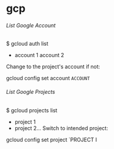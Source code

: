 # gcp

###### List Google Account #######

$ gcloud auth list

* account 1
  account 2
  
Change to the project's account if not:

gcloud config set account `ACCOUNT`


###### List Google Projects #######

$ gcloud projects list

- project 1
- project 2...
Switch to intended project:

gcloud config set project `PROJECT I
